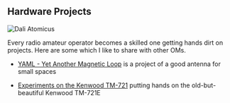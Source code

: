 ## Hardware Projects

![Dali Atomicus](/IK0YUP/images/dali_atomicus-halsman1948.jpg)

Every radio amateur operator becomes a skilled one getting hands dirt on projects.  Here are some which I like to share with other OMs.

 * [YAML - Yet Another Magnetic Loop](YAML/) is a project of a good antenna for small spaces

 * [Experiments on the Kenwood TM-721](tm721/) putting hands on the old-but-beautiful Kenwood TM-721E

